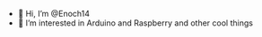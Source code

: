 - 👋 Hi, I’m @Enoch14
- 👀 I’m interested in Arduino and Raspberry and other cool things 

<!---
Enoch14/Enoch14 is a ✨ special ✨ repository because its `README.md` (this file) appears on your GitHub profile.
You can click the Preview link to take a look at your changes.
--->
